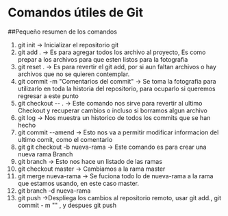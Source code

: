 # Comandos útiles de Git
##Pequeño resumen de los comandos
1. git init             -> Inicializar el repositorio git
2. git add .            -> Es para agregar todos los archivo al proyecto, Es como prepar a los archivos para que esten listos para la fotografia
3. git reset .          -> Es para revertir el git add, por si aun faltan archivos o hay archivos que no se quieren contemplar.
4. git commit -m "Comentarios del commit" -> Se toma la fotografia para utilizarlo en toda la historia del repositorio, para ocuparlo si queremos regresar a este punto
5. git checkout -- .    -> Este comando nos sirve para revertir al ultimo Checkout y recuperar cambios o incluso si borramos algun archivo
6. git log              -> Nos muestra un historico de todos los commits que se han hecho
7. git commit --amend   -> Esto nos va a permitir modificar informacion del ultimo comit, como el comentario
8. git git checkout -b nueva-rama -> Este comando es para crear una nueva rama Branch
9. git branch           -> Esto nos hace un listado de las ramas
10. git checkout master -> Cambiamos a la rama master
11. git merge nueva-rama -> Se fuciona todo lo de nueva-rama  a la rama que estamos usando, en este caso master. 
12. git branch -d nueva-rama
13. git push            ->Despliega los cambios al repositorio remoto, usar git add., git commit - m "" , y despues git push